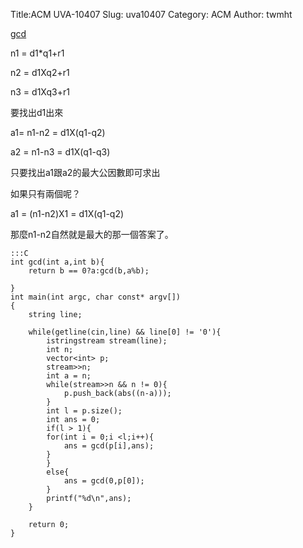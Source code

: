Title:ACM UVA-10407
Slug: uva10407
Category: ACM
Author: twmht

[gcd](http://luckycat.kshs.kh.edu.tw/homework/q10407.htm)

n1 = d1*q1+r1

n2 = d1Xq2+r1

n3 = d1Xq3+r1

要找出d1出來

a1= n1-n2 = d1X(q1-q2)

a2 = n1-n3 = d1X(q1-q3)

只要找出a1跟a2的最大公因數即可求出

如果只有兩個呢？

a1 = (n1-n2)X1 = d1X(q1-q2)

那麼n1-n2自然就是最大的那一個答案了。


    :::C
    int gcd(int a,int b){
        return b == 0?a:gcd(b,a%b);
        
    }
    int main(int argc, char const* argv[])
    {
        string line;

        while(getline(cin,line) && line[0] != '0'){
            istringstream stream(line);
            int n;
            vector<int> p;
            stream>>n;
            int a = n;
            while(stream>>n && n != 0){
                p.push_back(abs((n-a)));
            }
            int l = p.size();
            int ans = 0;
            if(l > 1){
            for(int i = 0;i <l;i++){
                ans = gcd(p[i],ans);
            }
            }
            else{
                ans = gcd(0,p[0]);
            }
            printf("%d\n",ans);
        }
        
        return 0;
    }

